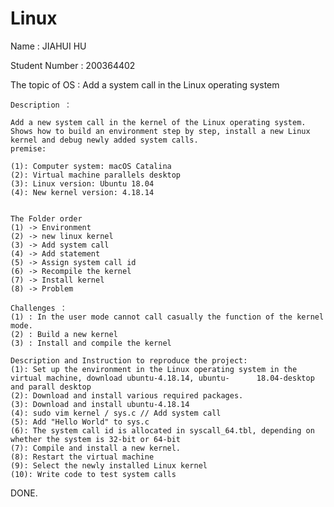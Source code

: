 # Linux

Name : JIAHUI HU

Student Number : 200364402

The topic of OS : Add a system call in the Linux operating system

	Description ：

	Add a new system call in the kernel of the Linux operating system.
	Shows how to build an environment step by step, install a new Linux kernel and debug newly added system calls.
	premise:
	
	(1): Computer system: macOS Catalina
	(2): Virtual machine parallels desktop
	(3): Linux version: Ubuntu 18.04
	(4): New kernel version: 4.18.14
	
	
	The Folder order
	(1) -> Environment
	(2) -> new linux kernel
	(3) -> Add system call
	(4) -> Add statement
	(5) -> Assign system call id
	(6) -> Recompile the kernel
	(7) -> Install kernel
	(8) -> Problem
	
	Challenges ：
	(1) : In the user mode cannot call casually the function of the kernel mode.
	(2) : Build a new kernel
	(3) : Install and compile the kernel

	Description and Instruction to reproduce the project:
	(1): Set up the environment in the Linux operating system in the virtual machine, download ubuntu-4.18.14, ubuntu-		18.04-desktop and parall desktop
	(2): Download and install various required packages.
	(3): Download and install ubuntu-4.18.14
	(4): sudo vim kernel / sys.c // Add system call
	(5): Add "Hello World" to sys.c
	(6): The system call id is allocated in syscall_64.tbl, depending on whether the system is 32-bit or 64-bit
	(7): Compile and install a new kernel.
	(8): Restart the virtual machine
	(9): Select the newly installed Linux kernel
	(10): Write code to test system calls
DONE.
